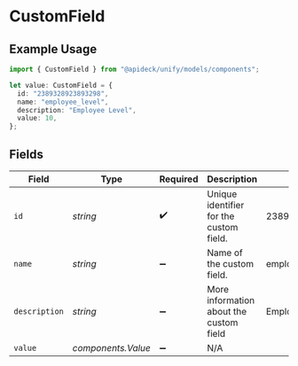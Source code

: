 # CustomField

## Example Usage

```typescript
import { CustomField } from "@apideck/unify/models/components";

let value: CustomField = {
  id: "2389328923893298",
  name: "employee_level",
  description: "Employee Level",
  value: 10,
};
```

## Fields

| Field                                   | Type                                    | Required                                | Description                             | Example                                 |
| --------------------------------------- | --------------------------------------- | --------------------------------------- | --------------------------------------- | --------------------------------------- |
| `id`                                    | *string*                                | :heavy_check_mark:                      | Unique identifier for the custom field. | 2389328923893298                        |
| `name`                                  | *string*                                | :heavy_minus_sign:                      | Name of the custom field.               | employee_level                          |
| `description`                           | *string*                                | :heavy_minus_sign:                      | More information about the custom field | Employee Level                          |
| `value`                                 | *components.Value*                      | :heavy_minus_sign:                      | N/A                                     |                                         |